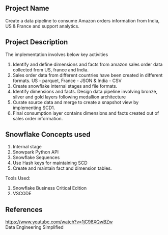 ## Project Name
Create a data pipeline to consume Amazon orders information from India, US & France and support analytics.

## Project Description
The implementation involves below key activities
1. Identify and define dimensions and facts from amazon sales order data collected from US, france and India.
2. Sales order data from different countries have been created in different formats.
US - parquet, France - JSON & India - CSV
3. Create snowflake internal stages and file formats.
4. Identify dimensions and facts. Design data pipeline involving bronze, silver and gold layers following medallion architecture 
5. Curate source data and merge to create a snapshot view by implementing SCD1.
6. Final consumption layer contains dimensions and facts created out of sales order information.

## Snowflake Concepts used
1. Internal stage
2. Snowpark Python API
3. Snowflake Sequences
4. Use Hash keys for maintaining SCD
5. Create and maintain fact and dimension tables.

Tools Used: 
1. Snowflake Business Critical Edition
2. VSCODE


## References  
https://www.youtube.com/watch?v=1jC98XQwBZw  
Data Engineering Simplified